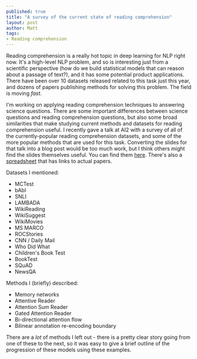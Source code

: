 ```yaml
---
published: true
title: "A survey of the current state of reading comprehension"
layout: post
author: Matt
tags:
- Reading comprehension
---
```


Reading comprehension is a really hot topic in deep learning for NLP right now.  It's a high-level
NLP problem, and so is interesting just from a scientific perspective (how do we build statistical
models that can reason about a passage of text?), and it has some potential product applications.
There have been over 10 datasets released related to this task just this year, and dozens of
papers publishing methods for solving this problem.  The field is moving _fast_.

I'm working on applying reading comprehension techniques to answering science questions.  There are
some important differences between science questions and reading comprehension questions, but also
some broad similarities that make studying current methods and datasets for reading comprehension
useful.  I recently gave a talk at AI2 with a survey of all of the currently-popular reading
comprehension datasets, and some of the more popular methods that are used for this task.
Converting the slides for that talk into a blog post would be too much work, but I think others
might find the slides themselves useful.  You can find them
[here](https://docs.google.com/presentation/d/1Y5y7xXmWBPkxEzOhP_PrV40FpLxEPXo41SGYzw8zKcA/edit?usp=sharing).
There's also a
[spreadsheet](https://docs.google.com/spreadsheets/d/1CC9a96nLhOFf7O6uJIyv_E8frHpUa7ciwKZlpmcUtmc/edit#gid=0)
that has links to actual papers.

Datasets I mentioned:

- MCTest
- bAbI
- SNLI
- LAMBADA
- WikiReading
- WikiSuggest
- WikiMovies
- MS MARCO
- ROCStories
- CNN / Daily Mail
- Who Did What
- Children's Book Test
- BookTest
- SQuAD
- NewsQA

Methods I (briefly) described:

- Memory networks
- Attentive Reader
- Attention Sum Reader
- Gated Attention Reader
- Bi-directional attention flow
- Bilinear annotation re-encoding boundary

There are a _lot_ of methods I left out - there is a pretty clear story going from one of these to
the next, so it was easy to give a brief outline of the progression of these models using these
examples.
